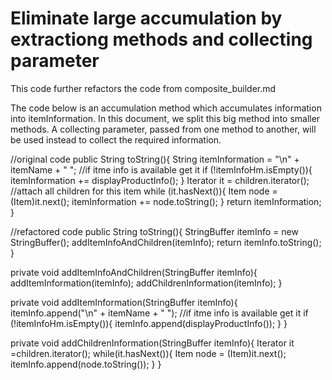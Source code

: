 # Eliminate large accumulation by extractiong methods and collecting parameter

This code further refactors the code from composite_builder.md

The code below is an accumulation method which accumulates information into itemInformation. In this document, we split this big method into smaller methods. A collecting parameter, passed from one method to another, will be used instead to collect the required information.

//original code
public String toString(){
    String itemInformation = "\n" + itemName + " ";
    //if itme info is available get it
    if (!itemInfoHm.isEmpty()){
        itemInformation += displayProductInfo();
    }
    Iterator<Item> it = children.iterator();
    //attach all children for this item
    while (it.hasNext()){
        Item node = (Item)it.next();
        itemInformation += node.toString();
    }
    return itemInformation;
}

//refactored code
public String toString(){
    StringBuffer itemInfo = new StringBuffer();
    addItemInfoAndChildren(itemInfo);
    return itemInfo.toString();
}

private void addItemInfoAndChildren(StringBuffer itemInfo){
    addItemInformation(itemInfo);
    addChildrenInformation(itemInfo);
}

private void addItemInformation(StringBuffer itemInfo){
    itemInfo.append("\n" + itemName + " ");
    //if itme info is available get it
    if (!itemInfoHm.isEmpty()){
        itemInfo.append(displayProductInfo());
    }
}

private void addChildrenInformation(StringBuffer itemInfo){
    Iterator<Item> it =children.iterator();
    while(it.hasNext()){
        Item node = (Item)it.next();
        itemInfo.append(node.toString());
    }
}

